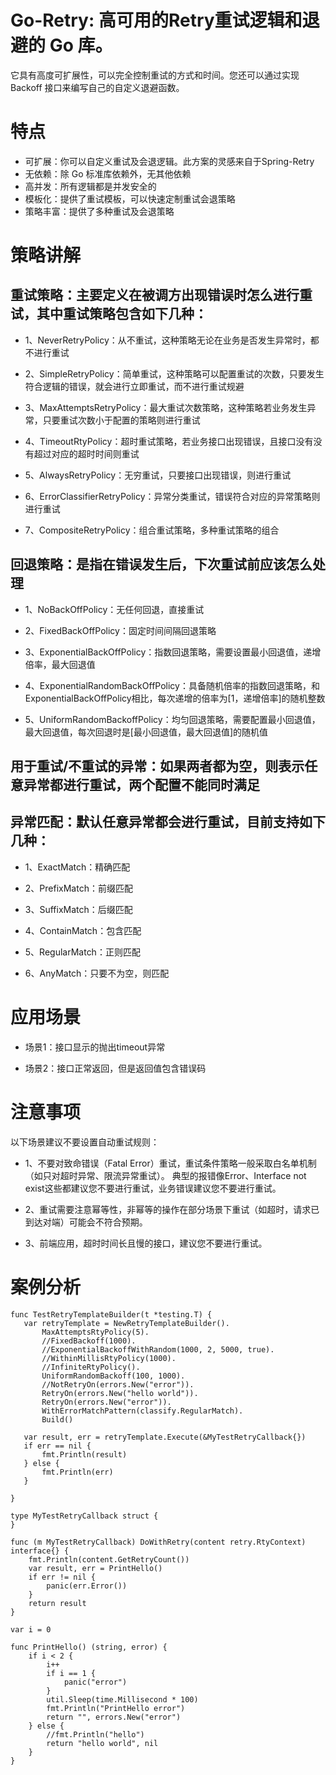 # Go-Retry: 高可用的Retry重试逻辑和退避的 Go 库。

它具有高度可扩展性，可以完全控制重试的方式和时间。您还可以通过实现 Backoff 接口来编写自己的自定义退避函数。

# 特点

- 可扩展：你可以自定义重试及会退逻辑。此方案的灵感来自于Spring-Retry
- 无依赖：除 Go 标准库依赖外，无其他依赖
- 高并发：所有逻辑都是并发安全的
- 模板化：提供了重试模板，可以快速定制重试会退策略
- 策略丰富：提供了多种重试及会退策略

# 策略讲解

## 重试策略：主要定义在被调方出现错误时怎么进行重试，其中重试策略包含如下几种：

- 1、NeverRetryPolicy：从不重试，这种策略无论在业务是否发生异常时，都不进行重试

- 2、SimpleRetryPolicy：简单重试，这种策略可以配置重试的次数，只要发生符合逻辑的错误，就会进行立即重试，而不进行重试规避

- 3、MaxAttemptsRetryPolicy：最大重试次数策略，这种策略若业务发生异常，只要重试次数小于配置的策略则进行重试

- 4、TimeoutRtyPolicy：超时重试策略，若业务接口出现错误，且接口没有没有超过对应的超时时间则重试

- 5、AlwaysRetryPolicy：无穷重试，只要接口出现错误，则进行重试

- 6、ErrorClassifierRetryPolicy：异常分类重试，错误符合对应的异常策略则进行重试

- 7、CompositeRetryPolicy：组合重试策略，多种重试策略的组合

## 回退策略：是指在错误发生后，下次重试前应该怎么处理

- 1、NoBackOffPolicy：无任何回退，直接重试

- 2、FixedBackOffPolicy：固定时间间隔回退策略

- 3、ExponentialBackOffPolicy：指数回退策略，需要设置最小回退值，递增倍率，最大回退值

- 4、ExponentialRandomBackOffPolicy：具备随机倍率的指数回退策略，和ExponentialBackOffPolicy相比，每次递增的倍率为[1，递增倍率]的随机整数

- 5、UniformRandomBackoffPolicy：均匀回退策略，需要配置最小回退值，最大回退值，每次回退时是[最小回退值，最大回退值]的随机值

## 用于重试/不重试的异常：如果两者都为空，则表示任意异常都进行重试，两个配置不能同时满足

## 异常匹配：默认任意异常都会进行重试，目前支持如下几种：

- 1、ExactMatch：精确匹配

- 2、PrefixMatch：前缀匹配

- 3、SuffixMatch：后缀匹配

- 4、ContainMatch：包含匹配

- 5、RegularMatch：正则匹配

- 6、AnyMatch：只要不为空，则匹配

# 应用场景

- 场景1：接口显示的抛出timeout异常

- 场景2：接口正常返回，但是返回值包含错误码

# 注意事项

以下场景建议不要设置自动重试规则：

- 1、不要对致命错误（Fatal Error）重试，重试条件策略一般采取白名单机制（如只对超时异常、限流异常重试）。 典型的报错像Error、Interface not exist这些都建议您不要进行重试，业务错误建议您不要进行重试。

- 2、重试需要注意幂等性，非幂等的操作在部分场景下重试（如超时，请求已到达对端）可能会不符合预期。

- 3、前端应用，超时时间长且慢的接口，建议您不要进行重试。

# 案例分析

``` Golang
func TestRetryTemplateBuilder(t *testing.T) {  
   var retryTemplate = NewRetryTemplateBuilder().  
       MaxAttemptsRtyPolicy(5).  
       //FixedBackoff(1000).  
       //ExponentialBackoffWithRandom(1000, 2, 5000, true).  
       //WithinMillisRtyPolicy(1000).  
       //InfiniteRtyPolicy().  
       UniformRandomBackoff(100, 1000).  
       //NotRetryOn(errors.New("error")).  
       RetryOn(errors.New("hello world")).  
       RetryOn(errors.New("error")).  
       WithErrorMatchPattern(classify.RegularMatch).  
       Build()  

   var result, err = retryTemplate.Execute(&MyTestRetryCallback{})
   if err == nil {
       fmt.Println(result)
   } else {
       fmt.Println(err)
   }

}

type MyTestRetryCallback struct {  
}

func (m MyTestRetryCallback) DoWithRetry(content retry.RtyContext) interface{} {  
	fmt.Println(content.GetRetryCount())  
	var result, err = PrintHello()  
	if err != nil {  
		panic(err.Error())  
	}  
	return result  
}

var i = 0

func PrintHello() (string, error) {  
	if i < 2 {  
		i++  
		if i == 1 {  
			panic("error")  
		}  
		util.Sleep(time.Millisecond * 100)  
		fmt.Println("PrintHello error")  
		return "", errors.New("error")  
	} else {  
		//fmt.Println("hello")  
		return "hello world", nil  
	}  
}   
```